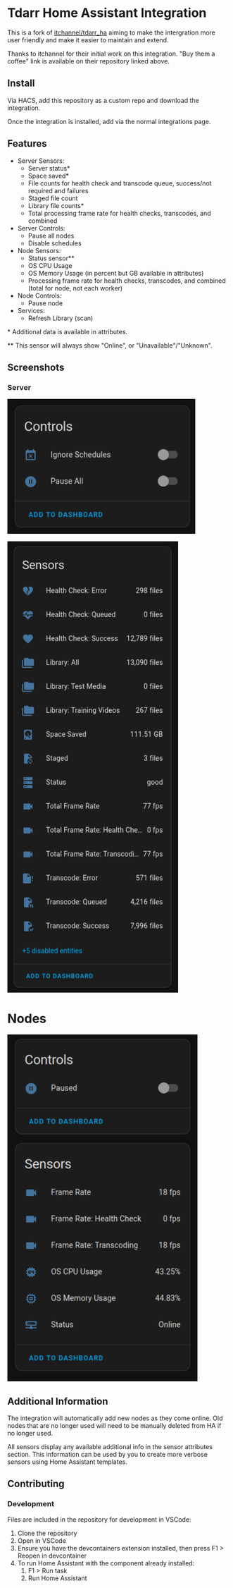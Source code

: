 # Tdarr Home Assistant Integration

This is a fork of [itchannel/tdarr_ha](https://github.com/itchannel/tdarr_ha) aiming to make the intergration more user friendly and make it easier to maintain and extend.

Thanks to itchannel for their initial work on this integration. "Buy them a coffee" link is available on their repository linked above.

## Install

Via HACS, add this repository as a custom repo and download the integration.

Once the integration is installed, add via the normal integrations page.

## Features

- Server Sensors:
    - Server status\*
    - Space saved\*
    - File counts for health check and transcode queue, success/not required and failures
    - Staged file count
    - Library file counts\*
    - Total processing frame rate for health checks, transcodes, and combined
- Server Controls:
    - Pause all nodes
    - Disable schedules
- Node Sensors:
    - Status sensor\**
    - OS CPU Usage
    - OS Memory Usage (in percent but GB available in attributes)
    - Processing frame rate for health checks, transcodes, and combined (total for node, not each worker)
- Node Controls:
    - Pause node
- Services:
    - Refresh Library (scan)

\* Additional data is available in attributes.

\** This sensor will always show "Online", or "Unavailable"/"Unknown".

## Screenshots

### Server

![Server controls](./screenshots/server_controls.png)

![Server sensors](./screenshots/server_sensors.png)

# Nodes

![Node entities](./screenshots/nodes.png)

## Additional Information

The integration will automatically add new nodes as they come online. Old nodes that are no longer used will need to be manually deleted from HA if no longer used.

All sensors display any available additional info in the sensor attributes section. This information can be used by you to create more verbose sensors using Home Assistant templates. 

## Contributing

### Development

Files are included in the repository for development in VSCode:

1. Clone the repository
2. Open in VSCode
3. Ensure you have the devcontainers extension installed, then press F1 > Reopen in devcontainer
4. To run Home Assistant with the component already installed:
    1. F1 > Run task
    2. Run Home Assistant
